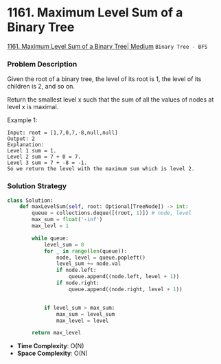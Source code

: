 # 1161. Maximum Level Sum of a Binary Tree

[1161. Maximum Level Sum of a Binary Tree| Medium](https://leetcode.com/problems/maximum-level-sum-of-a-binary-tree/description/?envType=study-plan-v2&envId=leetcode-75) `Binary Tree - BFS`

### Problem Description
Given the root of a binary tree, the level of its root is 1, the level of its children is 2, and so on.

Return the smallest level x such that the sum of all the values of nodes at level x is maximal.

Example 1:
```
Input: root = [1,7,0,7,-8,null,null]
Output: 2
Explanation: 
Level 1 sum = 1.
Level 2 sum = 7 + 0 = 7.
Level 3 sum = 7 + -8 = -1.
So we return the level with the maximum sum which is level 2.
```

### Solution Strategy
```Python
class Solution:
    def maxLevelSum(self, root: Optional[TreeNode]) -> int:
        queue = collections.deque([(root, 1)]) # node, level
        max_sum = float('-inf') 
        max_levl = 1

        while queue:
            level_sum = 0
            for _ in range(len(queue)):
                node, level = queue.popleft()
                level_sum += node.val
                if node.left:
                    queue.append((node.left, level + 1))
                if node.right:
                    queue.append((node.right, level + 1))


            if level_sum > max_sum:
                max_sum = level_sum
                max_level = level

        return max_level
```
* **Time Complexity**: O(N)
* **Space Complexity**: O(N)
